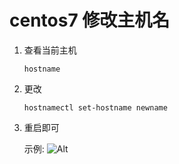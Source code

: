 # centos7 修改主机名  

1. 查看当前主机  
    ```
    hostname
    ```
2. 更改  
    ```
    hostnamectl set-hostname newname
    ```
3. 重启即可

    示例: ![Alt](/images/1.png)

